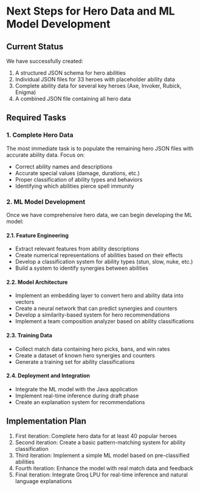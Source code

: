 # Next Steps for Hero Data and ML Model Development

## Current Status

We have successfully created:

1. A structured JSON schema for hero abilities
2. Individual JSON files for 33 heroes with placeholder ability data
3. Complete ability data for several key heroes (Axe, Invoker, Rubick, Enigma)
4. A combined JSON file containing all hero data

## Required Tasks

### 1. Complete Hero Data

The most immediate task is to populate the remaining hero JSON files with accurate ability data. Focus on:

- Correct ability names and descriptions
- Accurate special values (damage, durations, etc.)
- Proper classification of ability types and behaviors
- Identifying which abilities pierce spell immunity

### 2. ML Model Development

Once we have comprehensive hero data, we can begin developing the ML model:

#### 2.1. Feature Engineering

- Extract relevant features from ability descriptions
- Create numerical representations of abilities based on their effects
- Develop a classification system for ability types (stun, slow, nuke, etc.)
- Build a system to identify synergies between abilities

#### 2.2. Model Architecture

- Implement an embedding layer to convert hero and ability data into vectors
- Create a neural network that can predict synergies and counters
- Develop a similarity-based system for hero recommendations
- Implement a team composition analyzer based on ability classifications

#### 2.3. Training Data

- Collect match data containing hero picks, bans, and win rates
- Create a dataset of known hero synergies and counters
- Generate a training set for ability classifications

#### 2.4. Deployment and Integration

- Integrate the ML model with the Java application
- Implement real-time inference during draft phase
- Create an explanation system for recommendations

## Implementation Plan

1. First iteration: Complete hero data for at least 40 popular heroes
2. Second iteration: Create a basic pattern-matching system for ability classification
3. Third iteration: Implement a simple ML model based on pre-classified abilities
4. Fourth iteration: Enhance the model with real match data and feedback
5. Final iteration: Integrate Groq LPU for real-time inference and natural language explanations
